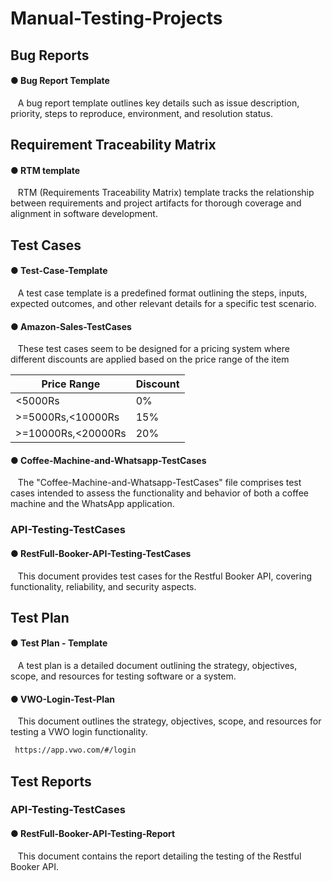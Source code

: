 # Manual-Testing-Projects
<h2> Bug Reports</h2>
 <h4>● Bug Report Template</h4>
  &nbsp;&nbsp;&nbsp;A bug report template outlines key details such as issue description, priority, steps to reproduce, environment, and resolution status.

## Requirement Traceability Matrix
<h4>● RTM template</h4>
 &nbsp;&nbsp;&nbsp;RTM (Requirements Traceability Matrix) template tracks the relationship between requirements and project artifacts for thorough coverage and alignment in software development.

## Test Cases
<h4>● Test-Case-Template</h4>
 &nbsp;&nbsp;&nbsp;A test case template is a predefined format outlining the steps, inputs, expected outcomes, and other relevant details for a specific test scenario.

<h4>● Amazon-Sales-TestCases</h4>

 &nbsp;&nbsp;&nbsp;These test cases seem to be designed for a pricing system where different discounts are applied based on the price range of the item

| Price Range           | Discount |
|-----------------------|----------|
| <5000Rs               | 0%       |
| >=5000Rs,<10000Rs     | 15%      |
| >=10000Rs,<20000Rs    | 20%      |




<h4> ● Coffee-Machine-and-Whatsapp-TestCases</h4>
 <p>&nbsp;&nbsp;&nbsp;The "Coffee-Machine-and-Whatsapp-TestCases" file comprises test cases intended to assess the functionality and behavior of both a coffee machine and the WhatsApp application.</p>

### API-Testing-TestCases
 <h4>● RestFull-Booker-API-Testing-TestCases</h4>
 &nbsp;&nbsp;&nbsp;This document provides  test cases for the Restful Booker API, covering functionality, reliability, and security aspects.

## Test Plan
  <h4>● Test Plan - Template</h4>
  &nbsp;&nbsp;&nbsp;A test plan is a detailed document outlining the strategy, objectives, scope, and resources for testing software or a system.
  
  <h4>● VWO-Login-Test-Plan</h4>
      &nbsp;&nbsp;&nbsp;This document outlines the strategy, objectives, scope, and resources for testing a VWO login functionality.
  
  ``````sh
   https://app.vwo.com/#/login
  ``````
  
## Test Reports
### API-Testing-TestCases
<h4>● RestFull-Booker-API-Testing-Report</h4>
 &nbsp;&nbsp;&nbsp;This document contains the report detailing the testing of the Restful Booker API.

 
   

